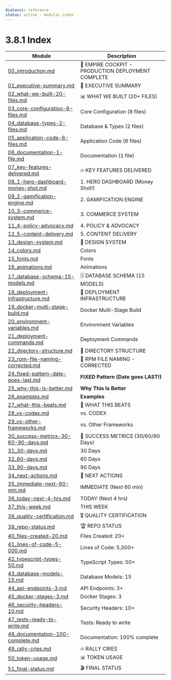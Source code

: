 ```yaml
---
diataxis: reference
status: active - modular index
---
```


# 3.8.1 Index

| Module | Description |
|--------|-------------|
| [00_introduction.md](00_introduction.md) | 🦄 EMPIRE COCKPIT - PRODUCTION DEPLOYMENT COMPLETE |
| [01_executive-summary.md](01_executive-summary.md) | 🎯 EXECUTIVE SUMMARY |
| [02_what-we-built-20-files.md](02_what-we-built-20-files.md) | 📊 WHAT WE BUILT (20+ FILES) |
| [03_core-configuration-8-files.md](03_core-configuration-8-files.md) | Core Configuration (8 files) |
| [04_database-types-2-files.md](04_database-types-2-files.md) | Database & Types (2 files) |
| [05_application-code-6-files.md](05_application-code-6-files.md) | Application Code (6 files) |
| [06_documentation-1-file.md](06_documentation-1-file.md) | Documentation (1 file) |
| [07_key-features-delivered.md](07_key-features-delivered.md) | 🔥 KEY FEATURES DELIVERED |
| [08_1-hero-dashboard-money-shot.md](08_1-hero-dashboard-money-shot.md) | 1. HERO DASHBOARD (Money Shot!) |
| [09_2-gamification-engine.md](09_2-gamification-engine.md) | 2. GAMIFICATION ENGINE |
| [10_3-commerce-system.md](10_3-commerce-system.md) | 3. COMMERCE SYSTEM |
| [11_4-policy-advocacy.md](11_4-policy-advocacy.md) | 4. POLICY & ADVOCACY |
| [12_5-content-delivery.md](12_5-content-delivery.md) | 5. CONTENT DELIVERY |
| [13_design-system.md](13_design-system.md) | 🎨 DESIGN SYSTEM |
| [14_colors.md](14_colors.md) | Colors |
| [15_fonts.md](15_fonts.md) | Fonts |
| [16_animations.md](16_animations.md) | Animations |
| [17_database-schema-15-models.md](17_database-schema-15-models.md) | 🗄️ DATABASE SCHEMA (15 MODELS) |
| [18_deployment-infrastructure.md](18_deployment-infrastructure.md) | 🚀 DEPLOYMENT INFRASTRUCTURE |
| [19_docker-multi-stage-build.md](19_docker-multi-stage-build.md) | Docker Multi-Stage Build |
| [20_environment-variables.md](20_environment-variables.md) | Environment Variables |
| [21_deployment-commands.md](21_deployment-commands.md) | Deployment Commands |
| [22_directory-structure.md](22_directory-structure.md) | 📁 DIRECTORY STRUCTURE |
| [23_rpm-file-naming-corrected.md](23_rpm-file-naming-corrected.md) | 🔧 RPM FILE NAMING - CORRECTED |
| [24_fixed-pattern-date-goes-last.md](24_fixed-pattern-date-goes-last.md) | **FIXED Pattern (Date goes LAST!)** |
| [25_why-this-is-better.md](25_why-this-is-better.md) | **Why This Is Better** |
| [26_examples.md](26_examples.md) | **Examples** |
| [27_what-this-beats.md](27_what-this-beats.md) | 💪 WHAT THIS BEATS |
| [28_vs-codex.md](28_vs-codex.md) | vs. CODEX |
| [29_vs-other-frameworks.md](29_vs-other-frameworks.md) | vs. Other Frameworks |
| [30_success-metrics-30-60-90-days.md](30_success-metrics-30-60-90-days.md) | 🎯 SUCCESS METRICS (30/60/90 Days) |
| [31_30-days.md](31_30-days.md) | 30 Days |
| [32_60-days.md](32_60-days.md) | 60 Days |
| [33_90-days.md](33_90-days.md) | 90 Days |
| [34_next-actions.md](34_next-actions.md) | 🚨 NEXT ACTIONS |
| [35_immediate-next-60-min.md](35_immediate-next-60-min.md) | IMMEDIATE (Next 60 min) |
| [36_today-next-4-hrs.md](36_today-next-4-hrs.md) | TODAY (Next 4 hrs) |
| [37_this-week.md](37_this-week.md) | THIS WEEK |
| [38_quality-certification.md](38_quality-certification.md) | 🎖️ QUALITY CERTIFICATION |
| [39_repo-status.md](39_repo-status.md) | 🏆 REPO STATUS |
| [40_files-created-20.md](40_files-created-20.md) | Files Created: 20+ |
| [41_lines-of-code-5-000.md](41_lines-of-code-5-000.md) | Lines of Code: 5,000+ |
| [42_typescript-types-50.md](42_typescript-types-50.md) | TypeScript Types: 50+ |
| [43_database-models-15.md](43_database-models-15.md) | Database Models: 15 |
| [44_api-endpoints-3.md](44_api-endpoints-3.md) | API Endpoints: 3+ |
| [45_docker-stages-3.md](45_docker-stages-3.md) | Docker Stages: 3 |
| [46_security-headers-10.md](46_security-headers-10.md) | Security Headers: 10+ |
| [47_tests-ready-to-write.md](47_tests-ready-to-write.md) | Tests: Ready to write |
| [48_documentation-100-complete.md](48_documentation-100-complete.md) | Documentation: 100% complete |
| [49_rally-cries.md](49_rally-cries.md) | 🔥 RALLY CRIES |
| [50_token-usage.md](50_token-usage.md) | 📊 TOKEN USAGE |
| [51_final-status.md](51_final-status.md) | 🎬 FINAL STATUS |
